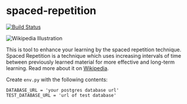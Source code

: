 # spaced-repetition

[![Build Status](https://travis-ci.org/schedutron/spaced-repetition.svg?branch=master)](https://travis-ci.org/schedutron/spaced-repetition)

![Wikipedia Illustration](https://upload.wikimedia.org/wikipedia/commons/thumb/8/82/Leitner_system_alternative.svg/460px-Leitner_system_alternative.svg.png)

This is tool to enhance your learning by the spaced repetition technique. Spaced Repetition is a technique which uses increasing intervals of time between previously learned material for more effective and long-term learning. Read more about it on [Wikipedia](https://en.wikipedia.org/wiki/Spaced_repetition).


Create `env.py` with the following contents:

```
DATABASE_URL = 'your postgres database url'
TEST_DATABASE_URL = 'url of test database'
```
